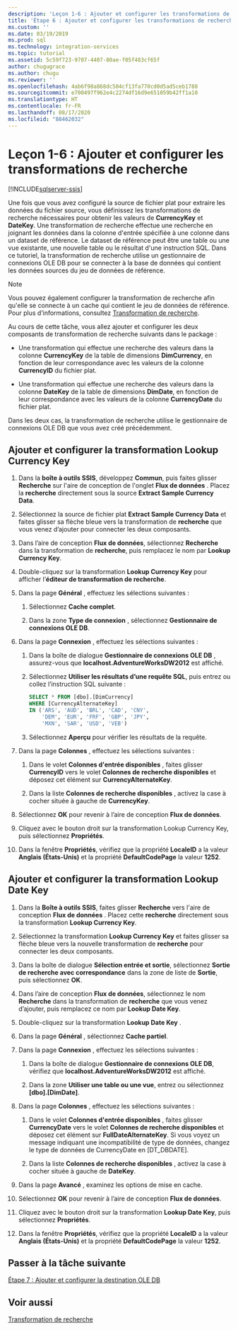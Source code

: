 ```yaml
---
description: 'Leçon 1-6 : Ajouter et configurer les transformations de recherche'
title: 'Étape 6 : Ajouter et configurer les transformations de recherche | Microsoft Docs'
ms.custom: ''
ms.date: 03/19/2019
ms.prod: sql
ms.technology: integration-services
ms.topic: tutorial
ms.assetid: 5c59f723-9707-4407-80ae-f05f483cf65f
author: chugugrace
ms.author: chugu
ms.reviewer: ''
ms.openlocfilehash: 4ab6f98a868dc504cf13fa770cd0d5ad5ceb1788
ms.sourcegitcommit: e700497f962e4c2274df16d9e651059b42ff1a10
ms.translationtype: HT
ms.contentlocale: fr-FR
ms.lasthandoff: 08/17/2020
ms.locfileid: "88462032"
---
```

# <a name="lesson-1-6-add-and-configure-the-lookup-transformations"></a>Leçon 1-6 : Ajouter et configurer les transformations de recherche

[!INCLUDE[sqlserver-ssis](../includes/applies-to-version/sqlserver-ssis.md)]



Une fois que vous avez configuré la source de fichier plat pour extraire les données du fichier source, vous définissez les transformations de recherche nécessaires pour obtenir les valeurs de **CurrencyKey** et **DateKey**. Une transformation de recherche effectue une recherche en joignant les données dans la colonne d'entrée spécifiée à une colonne dans un dataset de référence. Le dataset de référence peut être une table ou une vue existante, une nouvelle table ou le résultat d'une instruction SQL. Dans ce tutoriel, la transformation de recherche utilise un gestionnaire de connexions OLE DB pour se connecter à la base de données qui contient les données sources du jeu de données de référence.  
  
> [!NOTE]  
> Vous pouvez également configurer la transformation de recherche afin qu'elle se connecte à un cache qui contient le jeu de données de référence. Pour plus d’informations, consultez [Transformation de recherche](../integration-services/data-flow/transformations/lookup-transformation.md).  
  
Au cours de cette tâche, vous allez ajouter et configurer les deux composants de transformation de recherche suivants dans le package :  
  
-   Une transformation qui effectue une recherche des valeurs dans la colonne **CurrencyKey** de la table de dimensions **DimCurrency**, en fonction de leur correspondance avec les valeurs de la colonne **CurrencyID** du fichier plat.  
  
-   Une transformation qui effectue une recherche des valeurs dans la colonne **DateKey** de la table de dimensions **DimDate**, en fonction de leur correspondance avec les valeurs de la colonne **CurrencyDate** du fichier plat.  
  
Dans les deux cas, la transformation de recherche utilise le gestionnaire de connexions OLE DB que vous avez créé précédemment.  
  
## <a name="add-and-configure-the-lookup-currency-key-transformation"></a>Ajouter et configurer la transformation Lookup Currency Key  
  
1.  Dans la **boîte à outils SSIS**, développez **Commun**, puis faites glisser **Recherche** sur l'aire de conception de l'onglet **Flux de données** . Placez la **recherche** directement sous la source **Extract Sample Currency Data**.  
  
2.  Sélectionnez la source de fichier plat **Extract Sample Currency Data** et faites glisser sa flèche bleue vers la transformation de **recherche** que vous venez d’ajouter pour connecter les deux composants.  
  
3.  Dans l’aire de conception **Flux de données**, sélectionnez **Recherche** dans la transformation de **recherche**, puis remplacez le nom par **Lookup Currency Key**.  
  
4.  Double-cliquez sur la transformation **Lookup Currency Key** pour afficher l’**éditeur de transformation de recherche**.  
  
5.  Dans la page **Général** , effectuez les sélections suivantes :  
  
    1.  Sélectionnez **Cache complet**.  
  
    2.  Dans la zone **Type de connexion** , sélectionnez **Gestionnaire de connexions OLE DB**.  
  
6.  Dans la page **Connexion** , effectuez les sélections suivantes :  
  
    1.  Dans la boîte de dialogue **Gestionnaire de connexions OLE DB** , assurez-vous que **localhost.AdventureWorksDW2012** est affiché.  
  
    2.  Sélectionnez **Utiliser les résultats d’une requête SQL**, puis entrez ou collez l’instruction SQL suivante :  
  
        ```sql
        SELECT * FROM [dbo].[DimCurrency]
        WHERE [CurrencyAlternateKey]
        IN ('ARS', 'AUD', 'BRL', 'CAD', 'CNY',
            'DEM', 'EUR', 'FRF', 'GBP', 'JPY',
            'MXN', 'SAR', 'USD', 'VEB')
        ```  
    3.  Sélectionnez **Aperçu** pour vérifier les résultats de la requête.
  
7.  Dans la page **Colonnes** , effectuez les sélections suivantes :  
  
    1.  Dans le volet **Colonnes d'entrée disponibles** , faites glisser **CurrencyID** vers le volet **Colonnes de recherche disponibles** et déposez cet élément sur **CurrencyAlternateKey**.  
  
    2.  Dans la liste **Colonnes de recherche disponibles** , activez la case à cocher située à gauche de **CurrencyKey**.  
  
8.  Sélectionnez **OK** pour revenir à l’aire de conception **Flux de données**.  
  
9. Cliquez avec le bouton droit sur la transformation Lookup Currency Key, puis sélectionnez **Propriétés**.  
  
10. Dans la fenêtre **Propriétés**, vérifiez que la propriété **LocaleID** a la valeur **Anglais (États-Unis)** et la propriété **DefaultCodePage** la valeur **1252**.  
  
## <a name="add-and-configure-the-lookup-date-key-transformation"></a>Ajouter et configurer la transformation Lookup Date Key  
  
1.  Dans la **Boîte à outils SSIS**, faites glisser **Recherche** vers l'aire de conception **Flux de données** . Placez cette **recherche** directement sous la transformation **Lookup Currency Key**.  
  
2.  Sélectionnez la transformation **Lookup Currency Key** et faites glisser sa flèche bleue vers la nouvelle transformation de **recherche** pour connecter les deux composants.  
  
3.  Dans la boîte de dialogue **Sélection entrée et sortie**, sélectionnez **Sortie de recherche avec correspondance** dans la zone de liste de **Sortie**, puis sélectionnez **OK**.  
  
4.  Dans l’aire de conception **Flux de données**, sélectionnez le nom **Recherche** dans la transformation de **recherche** que vous venez d’ajouter, puis remplacez ce nom par **Lookup Date Key**.  
  
5.  Double-cliquez sur la transformation **Lookup Date Key** .  
  
6.  Dans la page **Général** , sélectionnez **Cache partiel**.  
  
7.  Dans la page **Connexion** , effectuez les sélections suivantes :  
  
    1.  Dans la boîte de dialogue **Gestionnaire de connexions OLE DB**, vérifiez que **localhost.AdventureWorksDW2012** est affiché.  
  
    2.  Dans la zone **Utiliser une table ou une vue**, entrez ou sélectionnez **[dbo].[DimDate]**.  
  
8.  Dans la page **Colonnes** , effectuez les sélections suivantes :  
  
    1.  Dans le volet **Colonnes d'entrée disponibles** , faites glisser **CurrencyDate** vers le volet **Colonnes de recherche disponibles** et déposez cet élément sur **FullDateAlternateKey**.  Si vous voyez un message indiquant une incompatibilité de type de données, changez le type de données de CurrencyDate en [DT_DBDATE].
  
    2.  Dans la liste **Colonnes de recherche disponibles** , activez la case à cocher située à gauche de **DateKey**.  
  
9. Dans la page **Avancé** , examinez les options de mise en cache.  
  
10. Sélectionnez **OK** pour revenir à l’aire de conception **Flux de données**.  
  
11. Cliquez avec le bouton droit sur la transformation **Lookup Date Key**, puis sélectionnez **Propriétés**.
  
12. Dans la fenêtre **Propriétés**, vérifiez que la propriété **LocaleID** a la valeur **Anglais (États-Unis)** et la propriété **DefaultCodePage** la valeur **1252**.  
  
## <a name="go-to-next-task"></a>Passer à la tâche suivante
[Étape 7 : Ajouter et configurer la destination OLE DB](../integration-services/lesson-1-7-adding-and-configuring-the-ole-db-destination.md)  
  
## <a name="see-also"></a>Voir aussi  
[Transformation de recherche](../integration-services/data-flow/transformations/lookup-transformation.md)  
